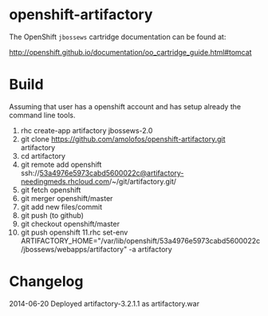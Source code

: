 openshift-artifactory
============================
The OpenShift `jbossews` cartridge documentation can be found at:

http://openshift.github.io/documentation/oo_cartridge_guide.html#tomcat

Build
============================
Assuming that user has a openshift account and has setup already the command line tools.

1. rhc create-app artifactory jbossews-2.0
2. git clone https://github.com/amolofos/openshift-artifactory.git artifactory
3. cd artifactory
4. git remote add openshift ssh://53a4976e5973cabd5600022c@artifactory-needingmeds.rhcloud.com/~/git/artifactory.git/
5. git fetch openshift
6. git merger openshift/master
7. git add new files/commit
8. git push (to github)
9. git checkout openshift/master
10. git push openshift
11.rhc set-env ARTIFACTORY_HOME="/var/lib/openshift/53a4976e5973cabd5600022c/jbossews/webapps/artifactory" -a artifactory 

Changelog
============================
2014-06-20 Deployed artifactory-3.2.1.1 as artifactory.war


